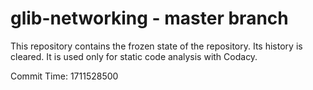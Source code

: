 # glib-networking - master branch

This repository contains the frozen state of the repository.
Its history is cleared. It is used only for static code
analysis with Codacy.

Commit Time: 1711528500